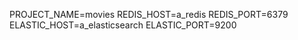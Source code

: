 PROJECT_NAME=movies
REDIS_HOST=a_redis
REDIS_PORT=6379
ELASTIC_HOST=a_elasticsearch
ELASTIC_PORT=9200


